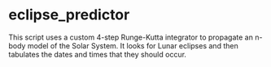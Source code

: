 # eclipse_predictor
This script uses a custom 4-step Runge-Kutta integrator to propagate an n-body model of the Solar System. It looks for Lunar eclipses and then tabulates the dates and times that they should occur.
